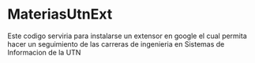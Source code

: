 # MateriasUtnExt
Este codigo serviria para instalarse un extensor en google el cual permita hacer un seguimiento de las carreras de ingenieria en Sistemas de Informacion de la UTN
